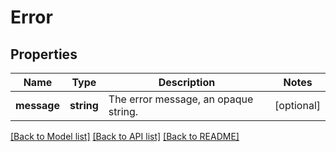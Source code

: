 # Error

## Properties
Name | Type | Description | Notes
------------ | ------------- | ------------- | -------------
**message** | **string** | The error message, an opaque string. | [optional] 

[[Back to Model list]](../../README.md#documentation-for-models) [[Back to API list]](../../README.md#documentation-for-api-endpoints) [[Back to README]](../../README.md)

